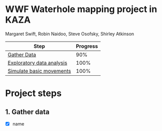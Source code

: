 # WWF Waterhole mapping project in KAZA

Margaret Swift, Robin Naidoo, Steve Osofsky, Shirley Atkinson

| Step | Progress |
| -----| -------- |
| [Gather Data](#1gather-data)| 90% |
| [Exploratory data analysis](#2-exploratory-data-analysis) | 100% |
| [Simulate basic movements](#3simulating-basic-movements) | 100% |

# Project steps
## 1.	Gather data
  - [x] name
        
